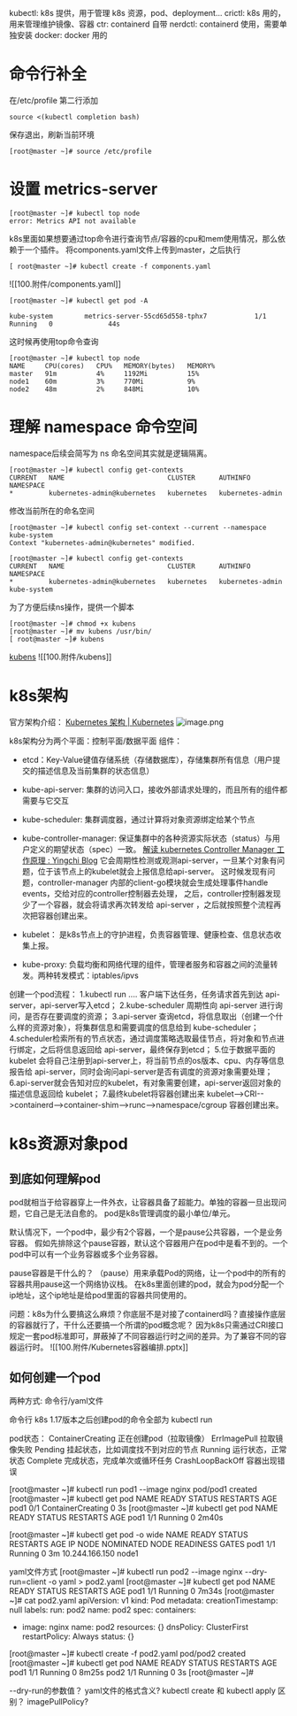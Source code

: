 kubectl: k8s 提供，用于管理 k8s 资源，pod、deployment...
crictl: k8s 用的，用来管理维护镜像、容器
ctr: containerd 自带
nerdctl: containerd 使用，需要单独安装
docker: docker 用的

# 命令行补全
在/etc/profile 第二行添加
```shell
source <(kubectl completion bash)
```

保存退出，刷新当前环境
```shell
[root@master ~]# source /etc/profile
```
# 设置 metrics-server
```shell
[root@master ~]# kubectl top node
error: Metrics API not available
```
k8s里面如果想要通过top命令进行查询节点/容器的cpu和mem使用情况，那么依赖于一个插件。
将components.yaml文件上传到master，之后执行
```shell
[ root@master ~]# kubectl create -f components.yaml
```
![[100.附件/components.yaml]]
```shell
[root@master ~]# kubectl get pod -A

kube-system        metrics-server-55cd65d558-tphx7            1/1     Running   0              44s

```
这时候再使用top命令查询
```shell
[root@master ~]# kubectl top node
NAME     CPU(cores)   CPU%   MEMORY(bytes)   MEMORY%
master   91m          4%     1192Mi          15%
node1    60m          3%     770Mi           9%
node2    48m          2%     848Mi           10%
```

# 理解 namespace 命令空间
namespace后续会简写为 ns
命名空间其实就是逻辑隔离。

```shell
[root@master ~]# kubectl config get-contexts
CURRENT   NAME                          CLUSTER      AUTHINFO           NAMESPACE
*         kubernetes-admin@kubernetes   kubernetes   kubernetes-admin
```

修改当前所在的命名空间
```shell
[root@master ~]# kubectl config set-context --current --namespace kube-system
Context "kubernetes-admin@kubernetes" modified.

[root@master ~]# kubectl config get-contexts
CURRENT   NAME                          CLUSTER      AUTHINFO           NAMESPACE
*         kubernetes-admin@kubernetes   kubernetes   kubernetes-admin   kube-system
```

为了方便后续ns操作，提供一个脚本
```shell
[root@master ~]# chmod +x kubens
[root@master ~]# mv kubens /usr/bin/
[ root@master ~]# kubens
```
[kubens](https://notes-ming.oss-cn-beijing.aliyuncs.com/files/kubens)
![[100.附件/kubens]]

# k8s架构
官方架构介绍： [Kubernetes 架构 | Kubernetes](https://kubernetes.io/zh-cn/docs/concepts/architecture/)
![image.png](https://notes-ming.oss-cn-beijing.aliyuncs.com/images/20250222001624412.png)

k8s架构分为两个平面：控制平面/数据平面
组件：
- etcd：Key-Value键值存储系统（存储数据库），存储集群所有信息（用户提交的描述信息及当前集群的状态信息）
- kube-api-server: 集群的访问入口，接收外部请求处理的，而且所有的组件都需要与它交互
- kube-scheduler: 集群调度器，通过计算将对象资源绑定给某个节点
- kube-controller-manager: 保证集群中的各种资源实际状态（status）与用户定义的期望状态（spec）一致。
[解读 kubernetes Controller Manager 工作原理 : Yingchi Blog](https://blog.yingchi.io/posts/2020/7/k8s-cm-informer.html)
它会周期性检测或观测api-server，一旦某个对象有问题，位于该节点上的kubelet就会上报信息给api-server。
这时候发现有问题，controller-manager 内部的client-go模块就会生成处理事件handle events，交给对应的controller控制器去处理，
之后，controller控制器发现少了一个容器，就会将请求再次转发给 api-server ，之后就按照整个流程再次把容器创建出来。

- kubelet： 是k8s节点上的守护进程，负责容器管理、健康检查、信息状态收集上报。
- kube-proxy: 负载均衡和网络代理的组件，管理者服务和容器之间的流量转发。两种转发模式：iptables/ipvs

创建一个pod流程：
1.kubectl run .... 客户端下达任务，任务请求首先到达 api-server，api-server写入etcd；
2.kube-scheduler 周期性向 api-server 进行询问，是否存在要调度的资源；
3.api-server 查询etcd，将信息取出（创建一个什么样的资源对象），将集群信息和需要调度的信息给到 kube-scheduler；
4.scheduler检索所有的节点状态，通过调度策略选取最佳节点，将对象和节点进行绑定，之后将信息返回给 api-server，最终保存到etcd；
5.位于数据平面的 kubelet 会将自己注册到api-server上，将当前节点的os版本、cpu、内存等信息报告给 api-server，同时会询问api-server是否有调度的资源对象需要处理；
6.api-server就会告知对应的kubelet，有对象需要创建，api-server返回对象的描述信息返回给 kubelet；
7.最终kubelet将容器创建出来 kubelet-->CRI-->containerd-->container-shim-->runc-->namespace/cgroup 容器创建出来。

# k8s资源对象pod
## 到底如何理解pod
pod就相当于给容器穿上一件外衣，让容器具备了超能力。单独的容器一旦出现问题，它自己是无法自愈的。
pod是k8s管理调度的最小单位/单元。

默认情况下，一个pod中，最少有2个容器，一个是pause公共容器，一个是业务容器。
假如先排除这个pause容器，默认这个容器用户在pod中是看不到的。一个pod中可以有一个业务容器或多个业务容器。

pause容器是干什么的？
（pause）用来承载Pod的网络，让一个pod中的所有的容器共用pause这一个网络协议栈。
在k8s里面创建的pod，就会为pod分配一个ip地址，这个ip地址是给pod里面的容器共同使用的。

问题：k8s为什么要搞这么麻烦？你底层不是对接了containerd吗？直接操作底层的容器就行了，干什么还要搞一个所谓的pod概念呢？
因为k8s只需通过CRI接口规定一套pod标准即可，屏蔽掉了不同容器运行时之间的差异。为了兼容不同的容器运行时。
![[100.附件/Kubernetes容器编排.pptx]]
## 如何创建一个pod
两种方式:
命令行/yaml文件

命令行
k8s 1.17版本之后创建pod的命令全部为 kubectl run

pod状态：
ContainerCreating 正在创建pod（拉取镜像）
ErrImagePull 拉取镜像失败
Pending 挂起状态，比如调度找不到对应的节点
Running 运行状态，正常状态
Complete 完成状态，完成单次或循环任务
CrashLoopBackOff 容器出现错误

[root@master ~]# kubectl run pod1 --image nginx
pod/pod1 created
[root@master ~]# kubectl get pod
NAME   READY   STATUS              RESTARTS   AGE
pod1   0/1     ContainerCreating   0          3s
[root@master ~]# kubectl get pod
NAME   READY   STATUS    RESTARTS   AGE
pod1   1/1     Running   0          2m40s

[root@master ~]# kubectl get pod -o wide
NAME   READY   STATUS    RESTARTS   AGE   IP               NODE    NOMINATED NODE   READINESS GATES
pod1   1/1     Running   0          3m    10.244.166.150   node1   <none>           <none>

yaml文件方式
[root@master ~]# kubectl run pod2 --image nginx --dry-run=client -o yaml > pod2.yaml
[root@master ~]# kubectl get pod
NAME   READY   STATUS    RESTARTS   AGE
pod1   1/1     Running   0          7m34s
[root@master ~]# cat pod2.yaml
apiVersion: v1
kind: Pod
metadata:
  creationTimestamp: null
  labels:
    run: pod2
  name: pod2
spec:
  containers:
  - image: nginx
    name: pod2
    resources: {}
  dnsPolicy: ClusterFirst
  restartPolicy: Always
status: {}

[root@master ~]# kubectl create -f pod2.yaml
pod/pod2 created
[root@master ~]# kubectl get pod
NAME   READY   STATUS    RESTARTS   AGE
pod1   1/1     Running   0          8m25s
pod2   1/1     Running   0          3s
[root@master ~]#

--dry-run的参数值？
yaml文件的格式含义?
kubectl create 和 kubectl apply 区别？
imagePullPolicy?

